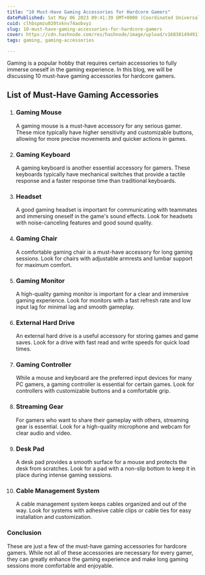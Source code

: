 ```yaml
---
title: "10 Must-Have Gaming Accessories for Hardcore Gamers"
datePublished: Sat May 06 2023 09:41:39 GMT+0000 (Coordinated Universal Time)
cuid: clhbspmzu020txknv74aobvyz
slug: 10-must-have-gaming-accessories-for-hardcore-gamers
cover: https://cdn.hashnode.com/res/hashnode/image/upload/v1683014949118/3f248ff6-1c77-4deb-9849-8c0204481a5c.jpeg
tags: gaming, gaming-accessories

---
```


Gaming is a popular hobby that requires certain accessories to fully immerse oneself in the gaming experience. In this blog, we will be discussing 10 must-have gaming accessories for hardcore gamers.

## List of Must-Have Gaming Accessories

1. ### Gaming Mouse
    
    A gaming mouse is a must-have accessory for any serious gamer. These mice typically have higher sensitivity and customizable buttons, allowing for more precise movements and quicker actions in games.
    
2. ### Gaming Keyboard
    
    A gaming keyboard is another essential accessory for gamers. These keyboards typically have mechanical switches that provide a tactile response and a faster response time than traditional keyboards.
    
3. ### Headset
    
    A good gaming headset is important for communicating with teammates and immersing oneself in the game's sound effects. Look for headsets with noise-canceling features and good sound quality.
    
4. ### Gaming Chair
    
    A comfortable gaming chair is a must-have accessory for long gaming sessions. Look for chairs with adjustable armrests and lumbar support for maximum comfort.
    
5. ### Gaming Monitor
    
    A high-quality gaming monitor is important for a clear and immersive gaming experience. Look for monitors with a fast refresh rate and low input lag for minimal lag and smooth gameplay.
    
6. ### External Hard Drive
    
    An external hard drive is a useful accessory for storing games and game saves. Look for a drive with fast read and write speeds for quick load times.
    
7. ### Gaming Controller
    
    While a mouse and keyboard are the preferred input devices for many PC gamers, a gaming controller is essential for certain games. Look for controllers with customizable buttons and a comfortable grip.
    
8. ### Streaming Gear
    
    For gamers who want to share their gameplay with others, streaming gear is essential. Look for a high-quality microphone and webcam for clear audio and video.
    
9. ### Desk Pad
    
    A desk pad provides a smooth surface for a mouse and protects the desk from scratches. Look for a pad with a non-slip bottom to keep it in place during intense gaming sessions.
    
10. ### Cable Management System
    
    A cable management system keeps cables organized and out of the way. Look for systems with adhesive cable clips or cable ties for easy installation and customization.
    

### Conclusion

These are just a few of the must-have gaming accessories for hardcore gamers. While not all of these accessories are necessary for every gamer, they can greatly enhance the gaming experience and make long gaming sessions more comfortable and enjoyable.